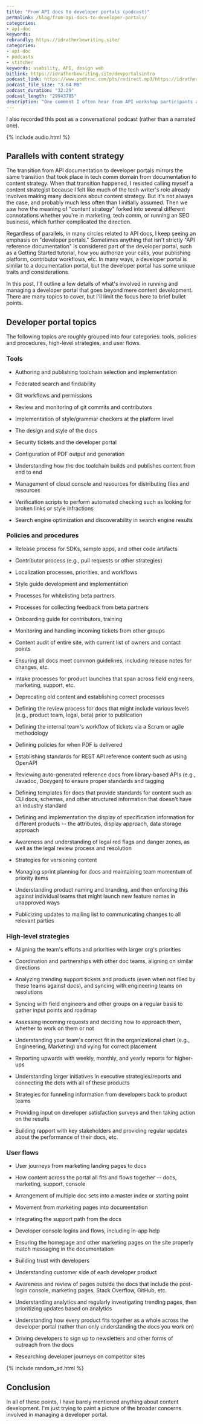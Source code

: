 ```yaml
---
title: "From API docs to developer portals (podcast)"
permalink: /blog/from-api-docs-to-developer-portals/
categories:
- api-doc
keywords:
rebrandly: https://idratherbewriting.site/
categories:
- api-doc
- podcasts
- stitcher
keywords: usability, API, design web
bitlink: https://idratherbewriting.site/devportalsintro
podcast_link: https://www.podtrac.com/pts/redirect.mp3/https://idratherbewritingmedia.com/podcasts/devportalsintro.mp3
podcast_file_size: "3.04 MB"
podcast_duration: "32:29"
podcast_length: "29943785"
description: "One comment I often hear from API workshop participants and other readers is that they want a more advanced course. I've been thinking about what that more advanced course would involve, in addition to what might be involved in leveling up at my work, and I've come to a realization that I need to transition more from <i>API documentation</i> to <i>developer portal strategies</i>. Developer portal strategies includes API documentation but also encompasses broader concerns as well, not too different from content strategy. "
---
```


I also recorded this post as a conversational podcast (rather than a narrated one).

{% include audio.html %}

## Parallels with content strategy

The transition from API documentation to developer portals mirrors the same transition that took place in tech comm domain from documentation to content strategy. When that transition happened, I resisted calling myself a content strategist because I felt like much of the tech writer's role already involves making many decisions about content strategy. But it's not always the case, and probably much less often than I initially assumed. Then we saw how the meaning of "content strategy" forked into several different connotations whether you're in marketing, tech comm, or running an SEO business, which further complicated the direction.

Regardless of parallels, in many circles related to API docs, I keep seeing an emphasis on "developer portals." Sometimes anything that isn't strictly "API reference documentation" is considered part of the developer portal, such as a Getting Started tutorial, how you authorize your calls, your publishing platform, contributor workflows, etc. In many ways, a developer portal is similar to a documentation portal, but the developer portal has some unique traits and considerations.

In this post, I'll outline a few details of what's involved in running and managing a developer portal that goes beyond mere content development. There are many topics to cover, but I'll limit the focus here to brief bullet points.

## Developer portal topics

The following topics are roughly grouped into four categories: tools, policies and procedures, high-level strategies, and user flows.

### Tools

*  Authoring and publishing toolchain selection and implementation

*  Federated search and findability

*  Git workflows and permissions

*  Review and monitoring of git commits and contributors

*  Implementation of style/grammar checkers at the platform level

*  The design and style of the docs

*  Security tickets and the developer portal

*  Configuration of PDF output and generation

*  Understanding how the doc toolchain builds and publishes content from end to end

*  Management of cloud console and resources for distributing files and resources

*  Verification scripts to perform automated checking such as looking for broken links or style infractions

*  Search engine optimization and discoverability in search engine results

### Policies and procedures

*  Release process for SDKs, sample apps, and other code artifacts

*  Contributor process (e.g., pull requests or other strategies)

*  Localization processes, priorities, and workflows

*  Style guide development and implementation

*  Processes for whitelisting beta partners

*  Processes for collecting feedback from beta partners

*  Onboarding guide for contributors, training

*  Monitoring and handling incoming tickets from other groups

*  Content audit of entire site, with current list of owners and contact points

*  Ensuring all docs meet common guidelines, including release notes for changes, etc.

*  Intake processes for product launches that span across field engineers, marketing, support, etc.

*  Deprecating old content and establishing correct processes

*  Defining the review process for docs that might include various levels (e.g., product team, legal, beta) prior to publication

*  Defining the internal team's workflow of tickets via a Scrum or agile methodology

*  Defining policies for when PDF is delivered

*  Establishing standards for REST API reference content such as using OpenAPI

*  Reviewing auto-generated reference docs from library-based APIs (e.g., Javadoc, Doxygen) to ensure proper standards and tagging

*  Defining templates for docs that provide standards for content such as CLI docs, schemas, and other structured information that doesn't have an industry standard

*  Defining and implementation the display of specification information for different products -- the attributes, display approach, data storage approach

*  Awareness and understanding of legal red flags and danger zones, as well as the legal review process and resolution

* Strategies for versioning content

*  Managing sprint planning for docs and maintaining team momentum of priority items

*  Understanding product naming and branding, and then enforcing this against individual teams that might launch new feature names in unapproved ways

*  Publicizing updates to mailing list to communicating changes to all relevant parties

### High-level strategies

*  Aligning the team's efforts and priorities with larger org's priorities

*  Coordination and partnerships with other doc teams, aligning on similar directions

*  Analyzing trending support tickets and products (even when not filed by these teams against docs), and syncing with engineering teams on resolutions

*  Syncing with field engineers and other groups on a regular basis to gather input points and roadmap

*  Assessing incoming requests and deciding how to approach them, whether to work on them or not

*  Understanding your team's correct fit in the organizational chart (e.g., Engineering, Marketing) and vying for correct placement

*  Reporting upwards with weekly, monthly, and yearly reports for higher-ups

*  Understanding larger initiatives in executive strategies/reports and connecting the dots with all of these products

*  Strategies for funneling information from developers back to product teams

*  Providing input on developer satisfaction surveys and then taking action on the results

*  Building rapport with key stakeholders and providing regular updates about the performance of their docs, etc.

### User flows

*  User journeys from marketing landing pages to docs

*  How content across the portal all fits and flows together -- docs, marketing, support, console

*  Arrangement of multiple doc sets into a master index or starting point

*  Movement from marketing pages into documentation

*  Integrating the support path from the docs

*  Developer console logins and flows, including in-app help

*  Ensuring the homepage and other marketing pages on the site properly match messaging in the documentation

*  Building trust with developers

*  Understanding customer side of each developer product

*  Awareness and review of pages outside the docs that include the post-login console, marketing pages, Stack Overflow, GitHub, etc.

*  Understanding analytics and regularly investigating trending pages, then prioritizing updates based on analytics

*  Understanding how every product fits together as a whole across the developer portal (rather than only understanding the docs you work on)

*  Driving developers to sign up to newsletters and other forms of outreach from the docs

*  Researching developer journeys on competitor sites

{% include random_ad.html %}

## Conclusion

In all of these points, I have barely mentioned anything about content development. I'm just trying to paint a picture of the broader concerns involved in managing a developer portal.
